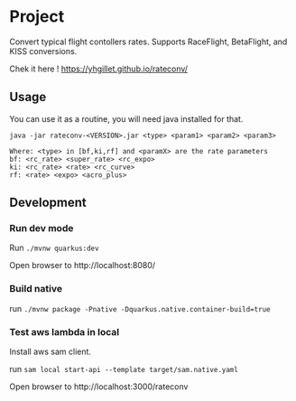 # Project

Convert typical flight contollers rates. Supports RaceFlight, BetaFlight, and KISS conversions.

Chek it here ! https://yhgillet.github.io/rateconv/

## Usage

You can use it as a routine, you will need java installed for that.

```
java -jar rateconv-<VERSION>.jar <type> <param1> <param2> <param3>

Where: <type> in [bf,ki,rf] and <paramX> are the rate parameters
bf: <rc_rate> <super_rate> <rc_expo>
ki: <rc_rate> <rate> <rc_curve>
rf: <rate> <expo> <acro_plus>
```

## Development

### Run dev mode

Run `./mvnw quarkus:dev`

Open browser to http://localhost:8080/

### Build native

run `./mvnw package -Pnative -Dquarkus.native.container-build=true
`

### Test aws lambda in local

Install aws sam client.

run `sam local start-api --template target/sam.native.yaml`

Open browser to http://localhost:3000/rateconv